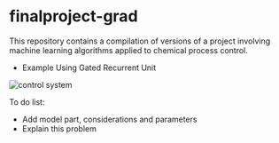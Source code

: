 # finalproject-grad
This repository contains a compilation of versions of a project involving machine learning algorithms applied to chemical process control.

* Example Using Gated Recurrent Unit

![control system](https://user-images.githubusercontent.com/67484214/120233206-a3a7d680-c22b-11eb-9bfb-1e11be5909a9.gif)

To do list:
* Add model part, considerations and parameters
* Explain this problem
